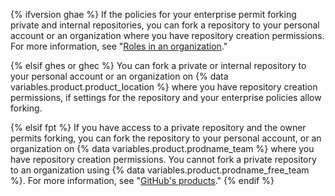{% ifversion ghae %}
If the policies for your enterprise permit forking private and internal repositories, you can fork a repository to your personal account or an organization where you have repository creation permissions. For more information, see "[Roles in an organization](/organizations/managing-peoples-access-to-your-organization-with-roles/roles-in-an-organization)."

{% elsif ghes or ghec %}
You can fork a private or internal repository to your personal account or an organization on {% data variables.product.product_location %} where you have repository creation permissions, if settings for the repository and your enterprise policies allow forking.

{% elsif fpt %}
If you have access to a private repository and the owner permits forking, you can fork the repository to your personal account, or an organization on {% data variables.product.prodname_team %} where you have repository creation permissions. You cannot fork a private repository to an organization using {% data variables.product.prodname_free_team %}. For more information, see "[GitHub's products](/articles/githubs-products)."
{% endif %}
